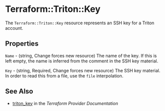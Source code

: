 # Terraform::Triton::Key

The `Terraform::Triton::Key` resource represents an SSH key for a Triton account.

## Properties

`Name` - (string, Change forces new resource)
The name of the key. If this is left empty, the name is inferred from the comment in the SSH key material.

`Key` - (string, Required, Change forces new resource)
The SSH key material. In order to read this from a file, use the `file` interpolation.


## See Also

* [triton_key](https://www.terraform.io/docs/providers/triton/r/key.html) in the _Terraform Provider Documentation_
